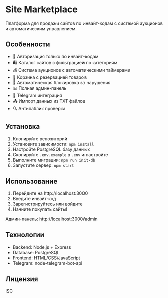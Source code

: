 # Site Marketplace

Платформа для продажи сайтов по инвайт-кодам с системой аукционов и автоматическим управлением.

## Особенности

- 🔐 Авторизация только по инвайт-кодам
- 🛍️ Каталог сайтов с фильтрацией по категориям
- 💰 Система аукционов с автоматическими таймерами
- 🛒 Корзина с резервацией товаров
- 🚫 Автоматическая блокировка за нарушения
- 📊 Полная админ-панель
- 🤖 Telegram интеграция
- 📤 Импорт данных из TXT файлов
- 🔍 Антипаблик проверка

## Установка

1. Клонируйте репозиторий
2. Установите зависимости: `npm install`
3. Настройте PostgreSQL базу данных
4. Скопируйте `.env.example` в `.env` и настройте
5. Выполните миграции: `npm run init-db`
6. Запустите сервер: `npm start`

## Использование

1. Перейдите на http://localhost:3000
2. Введите инвайт-код
3. Зарегистрируйтесь или войдите
4. Начните покупать сайты!

Админ-панель: http://localhost:3000/admin

## Технологии

- Backend: Node.js + Express
- Database: PostgreSQL
- Frontend: HTML/CSS/JavaScript
- Telegram: node-telegram-bot-api

## Лицензия

ISC